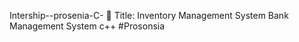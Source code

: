 Intership--prosenia-C-
🎯 Title: Inventory Management System 
‎Bank Management System c++ #Prosonsia
